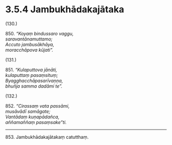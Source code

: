 

# 3.5.4 Jambukhādakajātaka




(130.)

850\. _“Koyaṃ bindussaro vaggu,_  
_saravantānamuttamo;_  
_Accuto jambusākhāya,_  
_moracchāpova kūjati”._  


(131.)

851\. _“Kulaputtova jānāti,_  
_kulaputtaṃ pasaṃsituṃ;_  
_Byagghacchāpasarīvaṇṇa,_  
_bhuñja samma dadāmi te”._  


(132.)

852\. _“Cirassaṃ vata passāmi,_  
_musāvādī samāgate;_  
_Vantādaṃ kuṇapādañca,_  
_aññamaññaṃ pasaṃsake”ti._  


---

853\. Jambukhādakajātakaṃ catutthaṃ.





